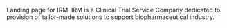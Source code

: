 

Landing page for IRM.
IRM is a Clinical Trial Service Company dedicated to provision of tailor-made solutions to support biopharmaceutical industry.

